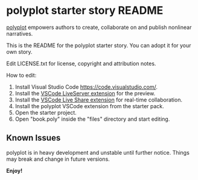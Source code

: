 # polyplot starter story README

[polyplot](https://polyplot.de/) empowers authors to create, collaborate on and publish nonlinear narratives.  

This is the README for the polyplot starter story. You can adopt it for your own story.

Edit LICENSE.txt for license, copyright and attribution notes.

How to edit:

1. Install Visual Studio Code https://code.visualstudio.com/.
2. Install the [VSCode LiveServer extension](https://marketplace.visualstudio.com/items?itemName=ritwickdey.LiveServer) for the preview.
3. Install the [VSCode Live Share extension](https://marketplace.visualstudio.com/items?itemName=MS-vsliveshare.vsliveshare) for real-time collaboration.
4. Install the polyplot VSCode extension from the starter pack. 
5. Open the starter project. 
6. Open "book.poly" inside the "files" directory and start editing.

## Known Issues

polyplot is in heavy development and unstable until further notice. Things may break and change in future versions. 

**Enjoy!**
